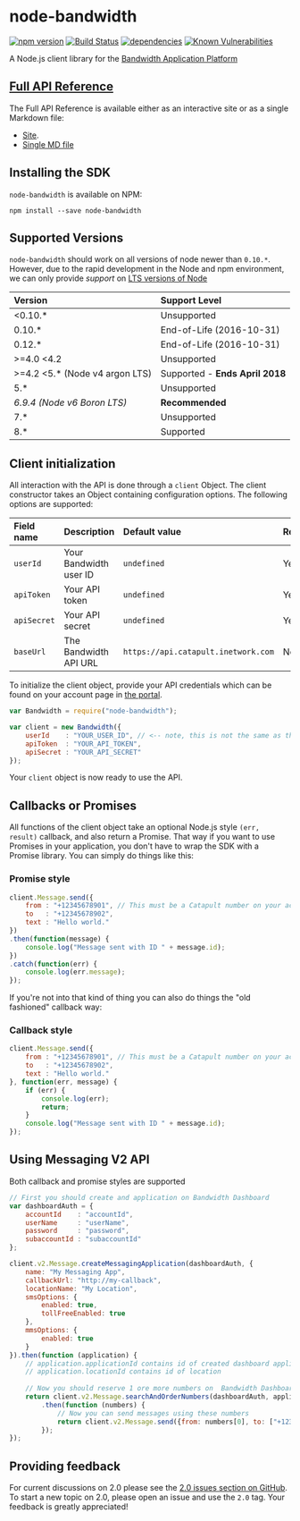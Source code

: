 # node-bandwidth
[![npm version](https://badge.fury.io/js/node-bandwidth.svg)](https://badge.fury.io/js/node-bandwidth)
[![Build Status](https://travis-ci.org/bandwidthcom/node-bandwidth.svg?branch=master)](https://travis-ci.org/bandwidthcom/node-bandwidth)
[![dependencies](https://david-dm.org/bandwidthcom/node-bandwidth.svg)](https://david-dm.org/bandwidthcom/node-bandwidth)
[![Known Vulnerabilities](https://snyk.io/package/npm/node-bandwidth/badge.svg)](https://snyk.io/package/npm/node-bandwidth)

A Node.js client library for the [Bandwidth Application Platform](http://bandwidth.com/products/application-platform?utm_medium=social&utm_source=github&utm_campaign=dtolb&utm_content=_)

## [Full API Reference](http://dev.bandwidth.com/node-bandwidth/index.html)
The Full API Reference is available either as an interactive site or as a single Markdown file:

* [Site](http://dev.bandwidth.com/node-bandwidth/index.html).
* [Single MD file](https://github.com/bandwidthcom/node-bandwidth/blob/master/docs/api.md)


## Installing the SDK

`node-bandwidth` is available on NPM:

	npm install --save node-bandwidth

## Supported Versions
`node-bandwidth` should work on all versions of node newer than `0.10.*`. However, due to the rapid development in the Node and npm environment, we can only provide _support_ on [LTS versions of Node](https://github.com/nodejs/LTS)

| Version                        | Support Level                   |
|:-------------------------------|:--------------------------------|
| <0.10.*                        | Unsupported                     |
| 0.10.*                         | End-of-Life (2016-10-31)        |
| 0.12.*                         | End-of-Life (2016-10-31)        |
| >=4.0 <4.2                     | Unsupported                     |
| >=4.2 <5.* (Node v4 argon LTS) | Supported - **Ends April 2018** |
| 5.*                            | Unsupported                     |
| _6.9.4 (Node v6 Boron LTS)_    | **Recommended**                 |
| 7.*                            | Unsupported                     |
| 8.*                            | Supported                       |

## Client initialization

All interaction with the API is done through a `client` Object. The client constructor takes an Object containing configuration options. The following options are supported:

| Field name  | Description            | Default value                       | Required |
|:------------|:-----------------------|:------------------------------------|:---------|
| `userId`    | Your Bandwidth user ID | `undefined`                         | Yes      |
| `apiToken`  | Your API token         | `undefined`                         | Yes      |
| `apiSecret` | Your API secret        | `undefined`                         | Yes      |
| `baseUrl`   | The Bandwidth API URL  | `https://api.catapult.inetwork.com` | No       |

To initialize the client object, provide your API credentials which can be found on your account page in [the portal](https://catapult.inetwork.com/pages/catapult.jsf).

```javascript
var Bandwidth = require("node-bandwidth");

var client = new Bandwidth({
	userId    : "YOUR_USER_ID", // <-- note, this is not the same as the username you used to login to the portal
	apiToken  : "YOUR_API_TOKEN",
	apiSecret : "YOUR_API_SECRET"
});
```

Your `client` object is now ready to use the API.

## Callbacks or Promises
All functions of the client object take an optional Node.js style `(err, result)` callback, and also return a Promise. That way if you want to use Promises in your application, you don't have to wrap the SDK with a Promise library. You can simply do things like this:

### Promise style
```javascript
client.Message.send({
	from : "+12345678901", // This must be a Catapult number on your account
	to   : "+12345678902",
	text : "Hello world."
})
.then(function(message) {
	console.log("Message sent with ID " + message.id);
})
.catch(function(err) {
	console.log(err.message);
});
```
If you're not into that kind of thing you can also do things the "old fashioned" callback way:

### Callback style
```javascript
client.Message.send({
	from : "+12345678901", // This must be a Catapult number on your account
	to   : "+12345678902",
	text : "Hello world."
}, function(err, message) {
	if (err) {
		console.log(err);
		return;
	}
	console.log("Message sent with ID " + message.id);
});
```

## Using Messaging V2 API

Both callback and promise styles are supported

```javascript
// First you should create and application on Bandwidth Dashboard
var dashboardAuth = {
	accountId    : "accountId",
	userName     : "userName",
	password     : "password",
	subaccountId : "subaccountId"
};

client.v2.Message.createMessagingApplication(dashboardAuth, {
    name: "My Messaging App",
    callbackUrl: "http://my-callback",
    locationName: "My Location",
    smsOptions: {
        enabled: true,
        tollFreeEnabled: true
    },
    mmsOptions: {
        enabled: true
    }
}).then(function (application) {
	// application.applicationId contains id of created dashboard application
	// application.locationId contains id of location
	
	// Now you should reserve 1 ore more numbers on  Bandwidth Dashboard
	return client.v2.Message.searchAndOrderNumbers(dashboardAuth, application, new client.AreaCodeSearchAndOrderNumbersQuery({areaCode: "910", quantity: 1}))
		.then(function (numbers) {
			// Now you can send messages using these numbers
			return client.v2.Message.send({from: numbers[0], to: ["+12345678901", "+12345678902"], text: "Hello", applicationId: application.applicationId});
		});
});
```

## Providing feedback

For current discussions on 2.0 please see the [2.0 issues section on GitHub](https://github.com/bandwidthcom/node-bandwidth/labels/2.0). To start a new topic on 2.0, please open an issue and use the `2.0` tag. Your feedback is greatly appreciated!
